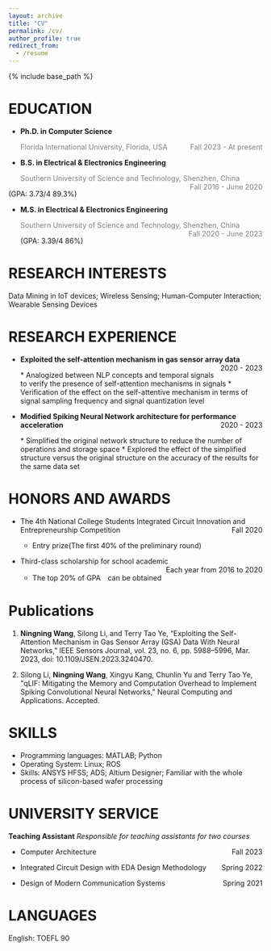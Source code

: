 ```yaml
---
layout: archive
title: "CV"
permalink: /cv/
author_profile: true
redirect_from:
  - /resume
---
```


{% include base_path %}

<!-- <center>诶嘿</center> <p align="right">诶嘿</p>
<p style="text-align:left;">一部分文字<span style="float:right;">另一部分文字</span></p>
<p style="text-align:left;"><span style="float:right;"></span></p> -->

EDUCATION
======
* **Ph.D. in Computer Science**
  <p style="text-align:left;"><font color=gray>Florida International University, Florida, USA </font> <span style="float:right;"><font color=gray>Fall 2023 - At present</font></span></p>  
 <!-- (GPA: 3.73/4 89.3%)-->
* **B.S. in Electrical & Electronics Engineering**
  <p style="text-align:left;"><font color=gray>Southern University of Science and Technology, Shenzhen, China</font> <span style="float:right;"><font color=gray>Fall 2016 - June 2020</font></span></p>  
 (GPA: 3.73/4 89.3%)
  
* **M.S. in Electrical & Electronics Engineering**
  <p style="text-align:left;"><font color=gray>Southern University of Science and Technology, Shenzhen, China</font> <span style="float:right;"><font color=gray>Fall 2020 - June 2023</font></span></p>
  (GPA: 3.39/4 86%)
  
  
RESEARCH INTERESTS
======
Data Mining in IoT devices; Wireless Sensing; Human-Computer Interaction; Wearable Sensing Devices  


RESEARCH EXPERIENCE
======
* <p style="text-align:left;"><b>Exploited the self-attention mechanism in gas sensor array data</b> <span style="float:right;">2020 - 2023</span></p>  
  * Analogized between NLP concepts and temporal signals to verify the presence of self-attention
   mechanisms in signals
  * Verification of the effect on the self-attentive mechanism in terms of signal sampling frequency
   and signal quantization level


* <p style="text-align:left;"><b>Modified Spiking Neural Network architecture for performance acceleration</b> <span style="float:right;">2020 - 2023</span></p>
  * Simplified the original network structure to reduce the number of operations and storage space
  * Explored the effect of the simplified structure versus the original structure on the accuracy of the
   results for the same data set


HONORS AND AWARDS
======
* <p style="text-align:left;">The 4th National College Students Integrated Circuit Innovation and Entrepreneurship Competition<span style="float:right;">Fall 2020</span></p>

  * Entry prize(The first 40% of the preliminary round)

* <p style="text-align:left;">Third-class scholarship for school academic<span style="float:right;">Each year from 2016 to 2020</span></p>

  * The top 20% of GPA　can be obtained
 

Publications
======
1. **Ningning Wang**, Silong Li, and Terry Tao Ye, “Exploiting the Self-Attention Mechanism in Gas Sensor Array (GSA) Data With Neural Networks,” IEEE Sensors Journal, vol. 23, no. 6, pp. 5988–5996, Mar. 2023, doi: 10.1109/JSEN.2023.3240470.

2. Silong Li, **Ningning Wang**, Xingyu Kang, Chunlin Yu and Terry Tao Ye, "qLIF: Mitigating the Memory and Computation Overhead to Implement Spiking Convolutional Neural Networks," Neural Computing and Applications. Accepted.  


SKILLS
======
* Programming languages: MATLAB; Python
* Operating System: Linux; ROS
* Skills: ANSYS HFSS; ADS; Altium Designer; Familiar with the whole process of silicon-based wafer processing

  
UNIVERSITY SERVICE
======
**Teaching Assistant**
*Responsible for teaching assistants for two courses*
* <p style="text-align:left;">Computer Architecture<span style="float:right;">Fall 2023</span></p>
* <p style="text-align:left;">Integrated Circuit Design with EDA Design Methodology<span style="float:right;">Spring 2022</span></p>
* <p style="text-align:left;">Design of Modern Communication Systems<span style="float:right;">Spring 2021</span></p>

  
LANGUAGES
======
English: TOEFL 90
